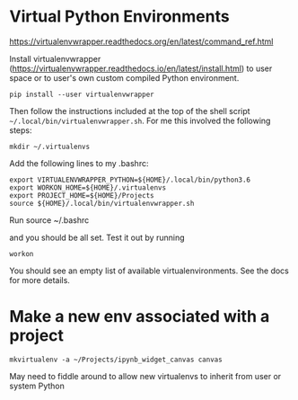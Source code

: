 
# Virtual Python Environments

https://virtualenvwrapper.readthedocs.org/en/latest/command_ref.html

Install virtualenvwrapper (https://virtualenvwrapper.readthedocs.io/en/latest/install.html) to user space or to user's own custom compiled Python environment.

    pip install --user virtualenvwrapper

Then follow the instructions included at the top of the shell script `~/.local/bin/virtualenvwrapper.sh`.  For me this involved the following steps:

    mkdir ~/.virtualenvs

Add the following lines to my .bashrc:

    export VIRTUALENVWRAPPER_PYTHON=${HOME}/.local/bin/python3.6
    export WORKON_HOME=${HOME}/.virtualenvs
    export PROJECT_HOME=${HOME}/Projects
    source ${HOME}/.local/bin/virtualenvwrapper.sh

Run
    source ~/.bashrc

and you should be all set.  Test it out by running

    workon

You should see an empty list of available virtualenvironments.  See the docs for more details.


# Make a new env associated with a project

    mkvirtualenv -a ~/Projects/ipynb_widget_canvas canvas


May need to fiddle around to allow new virtualenvs to inherit from user or system Python

